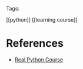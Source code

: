 Tags:

[[python]] [[learning course]]

# References
- [Real Python Course](https://realpython.com/courses/real-python-welcome)
